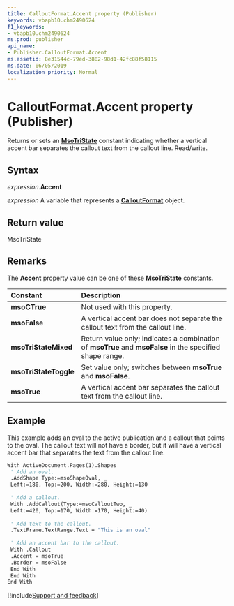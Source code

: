 ```yaml
---
title: CalloutFormat.Accent property (Publisher)
keywords: vbapb10.chm2490624
f1_keywords:
- vbapb10.chm2490624
ms.prod: publisher
api_name:
- Publisher.CalloutFormat.Accent
ms.assetid: 8e31544c-79ed-3882-98d1-42fc88f58115
ms.date: 06/05/2019
localization_priority: Normal
---
```



# CalloutFormat.Accent property (Publisher)

Returns or sets an **[MsoTriState](office.msotristate.md)** constant indicating whether a vertical accent bar separates the callout text from the callout line. Read/write.


## Syntax

_expression_.**Accent**

_expression_ A variable that represents a **[CalloutFormat](Publisher.CalloutFormat.md)** object.


## Return value

MsoTriState


## Remarks

The **Accent** property value can be one of these **MsoTriState** constants.

|Constant|Description|
|:-----|:-----|
| **msoCTrue**|Not used with this property.|
| **msoFalse**|A vertical accent bar does not separate the callout text from the callout line.|
| **msoTriStateMixed**|Return value only; indicates a combination of **msoTrue** and **msoFalse** in the specified shape range.|
| **msoTriStateToggle**|Set value only; switches between **msoTrue** and **msoFalse**.|
| **msoTrue**|A vertical accent bar separates the callout text from the callout line.|

## Example

This example adds an oval to the active publication and a callout that points to the oval. The callout text will not have a border, but it will have a vertical accent bar that separates the text from the callout line.

```vb
With ActiveDocument.Pages(1).Shapes 
 ' Add an oval. 
 .AddShape Type:=msoShapeOval, _ 
 Left:=180, Top:=200, Width:=280, Height:=130 
 
 ' Add a callout. 
 With .AddCallout(Type:=msoCalloutTwo, _ 
 Left:=420, Top:=170, Width:=170, Height:=40) 
 
 ' Add text to the callout. 
 .TextFrame.TextRange.Text = "This is an oval" 
 
 ' Add an accent bar to the callout. 
 With .Callout 
 .Accent = msoTrue 
 .Border = msoFalse 
 End With 
 End With 
End With 

```



[!include[Support and feedback](~/includes/feedback-boilerplate.md)]